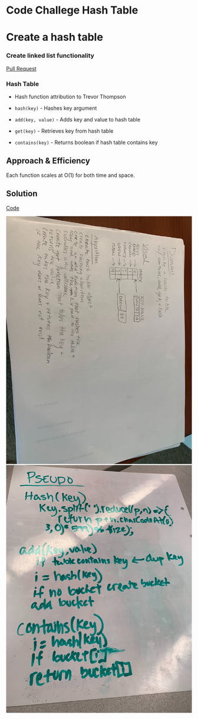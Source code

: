 # Code Challege Hash Table

# Create a hash table

### Create linked list functionality 

[Pull Request](https://github.com/david-vloedman-401-advanced-javascript/data-structures-and-algorithms/pull/24)

### Hash Table

* Hash function attribution to Trevor Thompson

* `hash(key)` - Hashes key argument
* `add(key, value)` - Adds key and value to hash table
* `get(key)` - Retrieves key from hash table
* `contains(key)` - Returns boolean if hash table contains key

## Approach & Efficiency

Each function scales at O(1) for both time and space.

## Solution

[Code](./hash-table.js)

![](./assets/hashtable.jpg)
![](./assets/pseudo.jpg)

